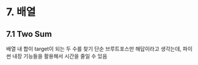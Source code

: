 # 7. 배열
## 7.1 Two Sum
배열 내 합이 target이 되는 두 수를 찾기
단순 브루트포스만 해답이라고 생각는데, 파이썬 내장 기능들을 활용해서 시간을 줄일 수 있음
